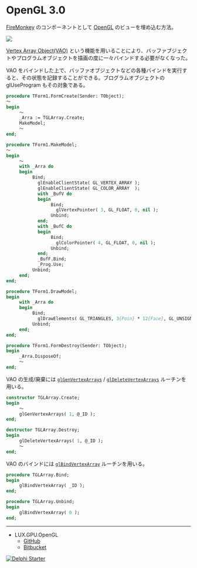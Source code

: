 # OpenGL 3.0
[FireMonkey](https://www.wikiwand.com/en/FireMonkey) のコンポーネントとして [OpenGL](https://www.wikiwand.com/ja/OpenGL) のビューを埋め込む方法。

![](https://github.com/LUXOPHIA/OpenGL/raw/OpenGL-3.0/--------/_SCREENSHOT/OpenGL.png)

[Vertex Array Object(VAO)](https://www.khronos.org/opengl/wiki/Vertex_Specification#Vertex_Array_Object) という機能を用いることにより、バッファブジェクトやプログラムオブジェクトを描画の度に一々バインドする必要がなくなった。

VAO をバインドした上で、バッファオブジェクトなどの各種バインドを実行すると、その状態を記録することができる。ブログラムオブジェクトの glUseProgram もその対象である。

```pascal
procedure TForm1.FormCreate(Sender: TObject);
～
begin
     ～
     _Arra := TGLArray.Create;
     MakeModel;
     ～
end;
```
```pascal
procedure TForm1.MakeModel;
～
begin
     ～
     with _Arra do
     begin
          Bind;
            glEnableClientState( GL_VERTEX_ARRAY );
            glEnableClientState( GL_COLOR_ARRAY  );
            with _BufV do
            begin
                 Bind;
                   glVertexPointer( 3, GL_FLOAT, 0, nil );
                 Unbind;
            end;
            with _BufC do
            begin
                 Bind;
                   glColorPointer( 4, GL_FLOAT, 0, nil );
                 Unbind;
            end;
            _BufF.Bind;
            _Prog.Use;
          Unbind;
     end;
end;
```
```pascal
procedure TForm1.DrawModel;
begin
     with _Arra do
     begin
          Bind;
            glDrawElements( GL_TRIANGLES, 3{Poin} * 12{Face}, GL_UNSIGNED_INT, nil );
          Unbind;
     end;
end;
```
```pascal
procedure TForm1.FormDestroy(Sender: TObject);
begin
     _Arra.DisposeOf;
     ～
end;
```

VAO の生成/廃棄には [`glGenVertexArrays`](https://www.khronos.org/registry/OpenGL-Refpages/gl4/html/glGenVertexArrays.xhtml) / [`glDeleteVertexArrays`](https://www.khronos.org/registry/OpenGL-Refpages/gl4/html/glDeleteVertexArrays.xhtml) ルーチンを用いる。


```pascal
constructor TGLArray.Create;
begin
     ～
     glGenVertexArrays( 1, @_ID );
end;

destructor TGLArray.Destroy;
begin
     glDeleteVertexArrays( 1, @_ID );
     ～
end;
```

VAO のバインドには [`glBindVertexArray`](https://www.khronos.org/registry/OpenGL-Refpages/gl4/html/glBindVertexArray.xhtml) ルーチンを用いる。

```pascal
procedure TGLArray.Bind;
begin
     glBindVertexArray( _ID );
end;

procedure TGLArray.Unbind;
begin
     glBindVertexArray( 0 );
end;
```

----
* LUX.GPU.OpenGL
    * [GitHub](https://github.com/LUXOPHIA/LUX.GPU.OpenGL)
    * [Bitbucket](https://bitbucket.org/LUXOPHIA/lux.gpu.opengl)

[![Delphi Starter](http://img.en25.com/EloquaImages/clients/Embarcadero/%7B063f1eec-64a6-4c19-840f-9b59d407c914%7D_dx-starter-bn159.png)](https://www.embarcadero.com/jp/products/delphi/starter)
